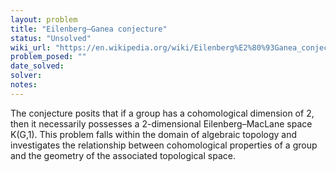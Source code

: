 ```yaml
---
layout: problem
title: "Eilenberg–Ganea conjecture"
status: "Unsolved"
wiki_url: "https://en.wikipedia.org/wiki/Eilenberg%E2%80%93Ganea_conjecture"
problem_posed: ""
date_solved:
solver:
notes:
---
```

The conjecture posits that if a group has a cohomological dimension of 2, then it necessarily possesses a 2-dimensional Eilenberg–MacLane space K(G,1). This problem falls within the domain of algebraic topology and investigates the relationship between cohomological properties of a group and the geometry of the associated topological space.
